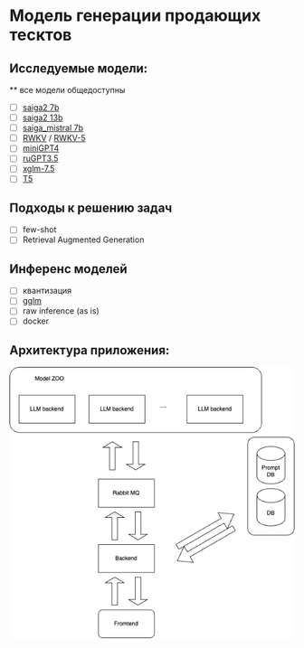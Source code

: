 # Модель генерации продающих тесктов 

## Исследуемые модели:
** все модели общедоступны
- [ ] [saiga2 7b](https://huggingface.co/IlyaGusev/saiga2_7b_gguf)
- [ ] [saiga2 13b](https://huggingface.co/IlyaGusev/saiga2_13b_gguf)
- [ ] [saiga_mistral 7b](https://huggingface.co/IlyaGusev/saiga_mistral_7b_gguf)
- [ ] [RWKV](https://github.com/BlinkDL/RWKV-LM) / [RWKV-5](https://huggingface.co/BlinkDL/rwkv-5-world/tree/main)
- [ ] [miniGPT4](https://github.com/Maknee/minigpt4.cpp)
- [ ] [ruGPT3.5](https://huggingface.co/ai-forever/ruGPT-3.5-13B)
- [ ] [xglm-7.5](https://huggingface.co/facebook/xglm-7.5B)
- [ ] [T5](https://huggingface.co/IlyaGusev/fred_t5_ru_turbo_alpaca)

## Подходы к решению задач
- [ ] few-shot
- [ ] Retrieval Augmented Generation

## Инференс моделей
- [ ] квантизация
- [ ] [gglm](https://github.com/ggerganov/ggml)
- [ ] raw inference (as is)
- [ ] docker

## Архитектура приложения:
![app](../docs/picks/App.drawio.png)
